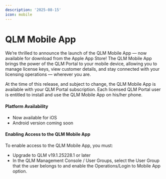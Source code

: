 ```yaml
---
description: '2025-08-15'
icon: mobile
---
```


# QLM Mobile App

We’re thrilled to announce the launch of the QLM Mobile App — now available for download from the Apple App Store!   The QLM Mobile App brings the power of the QLM Portal to your mobile device, allowing you to manage license keys, view customer details, and stay connected with your licensing operations — wherever you are.  &#x20;

At the time of this release, and subject to change, the QLM Mobile App is available with your QLM Portal subscription. Each licensed QLM Portal user is entitled to install and use the QLM Mobile App on his/her phone.&#x20;

#### Platform Availability

* Now available for iOS
* Android version coming soon  &#x20;

#### Enabling Access to the QLM Mobile App&#x20;

To enable access to the QLM Mobile App, you must:

* Upgrade to QLM v19.1.25228.1 or later
* In the QLM Management Console / User Groups, select the User Group that the user belongs to and enable the Operations/Login to Mobile App option.
